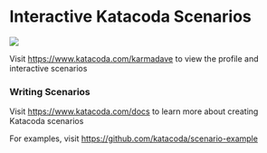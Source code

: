 # Interactive Katacoda Scenarios

[![](http://shields.katacoda.com/katacoda/karmadave/count.svg)](https://www.katacoda.com/karmadave "Get your profile on Katacoda.com")

Visit https://www.katacoda.com/karmadave to view the profile and interactive scenarios

### Writing Scenarios
Visit https://www.katacoda.com/docs to learn more about creating Katacoda scenarios

For examples, visit https://github.com/katacoda/scenario-example
